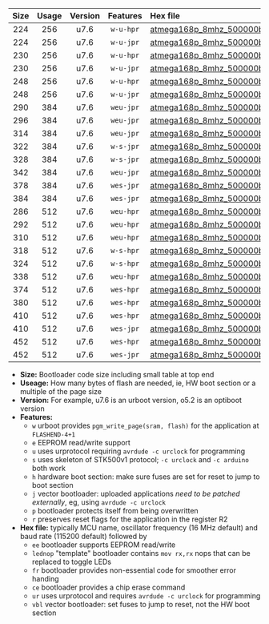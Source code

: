 |Size|Usage|Version|Features|Hex file|
|:-:|:-:|:-:|:-:|:--|
|224|256|u7.6|`w-u-hpr`|[atmega168p_8mhz_500000bps_ur.hex](https://raw.githubusercontent.com/stefanrueger/urboot/main/atmega168p_8mhz_500000bps_ur.hex)|
|224|256|u7.6|`w-u-jpr`|[atmega168p_8mhz_500000bps_ur_vbl.hex](https://raw.githubusercontent.com/stefanrueger/urboot/main/atmega168p_8mhz_500000bps_ur_vbl.hex)|
|230|256|u7.6|`w-u-hpr`|[atmega168p_8mhz_500000bps_lednop_ur.hex](https://raw.githubusercontent.com/stefanrueger/urboot/main/atmega168p_8mhz_500000bps_lednop_ur.hex)|
|230|256|u7.6|`w-u-jpr`|[atmega168p_8mhz_500000bps_lednop_ur_vbl.hex](https://raw.githubusercontent.com/stefanrueger/urboot/main/atmega168p_8mhz_500000bps_lednop_ur_vbl.hex)|
|248|256|u7.6|`w-u-hpr`|[atmega168p_8mhz_500000bps_lednop_fr_ur.hex](https://raw.githubusercontent.com/stefanrueger/urboot/main/atmega168p_8mhz_500000bps_lednop_fr_ur.hex)|
|248|256|u7.6|`w-u-jpr`|[atmega168p_8mhz_500000bps_lednop_fr_ur_vbl.hex](https://raw.githubusercontent.com/stefanrueger/urboot/main/atmega168p_8mhz_500000bps_lednop_fr_ur_vbl.hex)|
|290|384|u7.6|`weu-jpr`|[atmega168p_8mhz_500000bps_ee_ur_vbl.hex](https://raw.githubusercontent.com/stefanrueger/urboot/main/atmega168p_8mhz_500000bps_ee_ur_vbl.hex)|
|296|384|u7.6|`weu-jpr`|[atmega168p_8mhz_500000bps_ee_lednop_ur_vbl.hex](https://raw.githubusercontent.com/stefanrueger/urboot/main/atmega168p_8mhz_500000bps_ee_lednop_ur_vbl.hex)|
|314|384|u7.6|`weu-jpr`|[atmega168p_8mhz_500000bps_ee_lednop_fr_ur_vbl.hex](https://raw.githubusercontent.com/stefanrueger/urboot/main/atmega168p_8mhz_500000bps_ee_lednop_fr_ur_vbl.hex)|
|322|384|u7.6|`w-s-jpr`|[atmega168p_8mhz_500000bps_vbl.hex](https://raw.githubusercontent.com/stefanrueger/urboot/main/atmega168p_8mhz_500000bps_vbl.hex)|
|328|384|u7.6|`w-s-jpr`|[atmega168p_8mhz_500000bps_lednop_vbl.hex](https://raw.githubusercontent.com/stefanrueger/urboot/main/atmega168p_8mhz_500000bps_lednop_vbl.hex)|
|342|384|u7.6|`weu-jpr`|[atmega168p_8mhz_500000bps_ee_lednop_fr_ce_ur_vbl.hex](https://raw.githubusercontent.com/stefanrueger/urboot/main/atmega168p_8mhz_500000bps_ee_lednop_fr_ce_ur_vbl.hex)|
|378|384|u7.6|`wes-jpr`|[atmega168p_8mhz_500000bps_ee_vbl.hex](https://raw.githubusercontent.com/stefanrueger/urboot/main/atmega168p_8mhz_500000bps_ee_vbl.hex)|
|384|384|u7.6|`wes-jpr`|[atmega168p_8mhz_500000bps_ee_lednop_vbl.hex](https://raw.githubusercontent.com/stefanrueger/urboot/main/atmega168p_8mhz_500000bps_ee_lednop_vbl.hex)|
|286|512|u7.6|`weu-hpr`|[atmega168p_8mhz_500000bps_ee_ur.hex](https://raw.githubusercontent.com/stefanrueger/urboot/main/atmega168p_8mhz_500000bps_ee_ur.hex)|
|292|512|u7.6|`weu-hpr`|[atmega168p_8mhz_500000bps_ee_lednop_ur.hex](https://raw.githubusercontent.com/stefanrueger/urboot/main/atmega168p_8mhz_500000bps_ee_lednop_ur.hex)|
|310|512|u7.6|`weu-hpr`|[atmega168p_8mhz_500000bps_ee_lednop_fr_ur.hex](https://raw.githubusercontent.com/stefanrueger/urboot/main/atmega168p_8mhz_500000bps_ee_lednop_fr_ur.hex)|
|318|512|u7.6|`w-s-hpr`|[atmega168p_8mhz_500000bps.hex](https://raw.githubusercontent.com/stefanrueger/urboot/main/atmega168p_8mhz_500000bps.hex)|
|324|512|u7.6|`w-s-hpr`|[atmega168p_8mhz_500000bps_lednop.hex](https://raw.githubusercontent.com/stefanrueger/urboot/main/atmega168p_8mhz_500000bps_lednop.hex)|
|338|512|u7.6|`weu-hpr`|[atmega168p_8mhz_500000bps_ee_lednop_fr_ce_ur.hex](https://raw.githubusercontent.com/stefanrueger/urboot/main/atmega168p_8mhz_500000bps_ee_lednop_fr_ce_ur.hex)|
|374|512|u7.6|`wes-hpr`|[atmega168p_8mhz_500000bps_ee.hex](https://raw.githubusercontent.com/stefanrueger/urboot/main/atmega168p_8mhz_500000bps_ee.hex)|
|380|512|u7.6|`wes-hpr`|[atmega168p_8mhz_500000bps_ee_lednop.hex](https://raw.githubusercontent.com/stefanrueger/urboot/main/atmega168p_8mhz_500000bps_ee_lednop.hex)|
|410|512|u7.6|`wes-hpr`|[atmega168p_8mhz_500000bps_ee_lednop_fr.hex](https://raw.githubusercontent.com/stefanrueger/urboot/main/atmega168p_8mhz_500000bps_ee_lednop_fr.hex)|
|410|512|u7.6|`wes-jpr`|[atmega168p_8mhz_500000bps_ee_lednop_fr_vbl.hex](https://raw.githubusercontent.com/stefanrueger/urboot/main/atmega168p_8mhz_500000bps_ee_lednop_fr_vbl.hex)|
|452|512|u7.6|`wes-hpr`|[atmega168p_8mhz_500000bps_ee_lednop_fr_ce.hex](https://raw.githubusercontent.com/stefanrueger/urboot/main/atmega168p_8mhz_500000bps_ee_lednop_fr_ce.hex)|
|452|512|u7.6|`wes-jpr`|[atmega168p_8mhz_500000bps_ee_lednop_fr_ce_vbl.hex](https://raw.githubusercontent.com/stefanrueger/urboot/main/atmega168p_8mhz_500000bps_ee_lednop_fr_ce_vbl.hex)|

- **Size:** Bootloader code size including small table at top end
- **Useage:** How many bytes of flash are needed, ie, HW boot section or a multiple of the page size
- **Version:** For example, u7.6 is an urboot version, o5.2 is an optiboot version
- **Features:**
  + `w` urboot provides `pgm_write_page(sram, flash)` for the application at `FLASHEND-4+1`
  + `e` EEPROM read/write support
  + `u` uses urprotocol requiring `avrdude -c urclock` for programming
  + `s` uses skeleton of STK500v1 protocol; `-c urclock` and `-c arduino` both work
  + `h` hardware boot section: make sure fuses are set for reset to jump to boot section
  + `j` vector bootloader: uploaded applications *need to be patched externally*, eg, using `avrdude -c urclock`
  + `p` bootloader protects itself from being overwritten
  + `r` preserves reset flags for the application in the register R2
- **Hex file:** typically MCU name, oscillator frequency (16 MHz default) and baud rate (115200 default) followed by
  + `ee` bootloader supports EEPROM read/write
  + `lednop` "template" bootloader contains `mov rx,rx` nops that can be replaced to toggle LEDs
  + `fr` bootloader provides non-essential code for smoother error handing
  + `ce` bootloader provides a chip erase command
  + `ur` uses urprotocol and requires `avrdude -c urclock` for programming
  + `vbl` vector bootloader: set fuses to jump to reset, not the HW boot section
